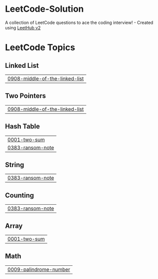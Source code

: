 # LeetCode-Solution
A collection of LeetCode questions to ace the coding interview! - Created using [LeetHub v2](https://github.com/arunbhardwaj/LeetHub-2.0)

<!---LeetCode Topics Start-->
# LeetCode Topics
## Linked List
|  |
| ------- |
| [0908-middle-of-the-linked-list](https://github.com/fiqnadzrii/LeetCode-Solution/tree/master/0908-middle-of-the-linked-list) |
## Two Pointers
|  |
| ------- |
| [0908-middle-of-the-linked-list](https://github.com/fiqnadzrii/LeetCode-Solution/tree/master/0908-middle-of-the-linked-list) |
## Hash Table
|  |
| ------- |
| [0001-two-sum](https://github.com/fiqnadzrii/LeetCode-Solution/tree/master/0001-two-sum) |
| [0383-ransom-note](https://github.com/fiqnadzrii/LeetCode-Solution/tree/master/0383-ransom-note) |
## String
|  |
| ------- |
| [0383-ransom-note](https://github.com/fiqnadzrii/LeetCode-Solution/tree/master/0383-ransom-note) |
## Counting
|  |
| ------- |
| [0383-ransom-note](https://github.com/fiqnadzrii/LeetCode-Solution/tree/master/0383-ransom-note) |
## Array
|  |
| ------- |
| [0001-two-sum](https://github.com/fiqnadzrii/LeetCode-Solution/tree/master/0001-two-sum) |
## Math
|  |
| ------- |
| [0009-palindrome-number](https://github.com/fiqnadzrii/LeetCode-Solution/tree/master/0009-palindrome-number) |
<!---LeetCode Topics End-->